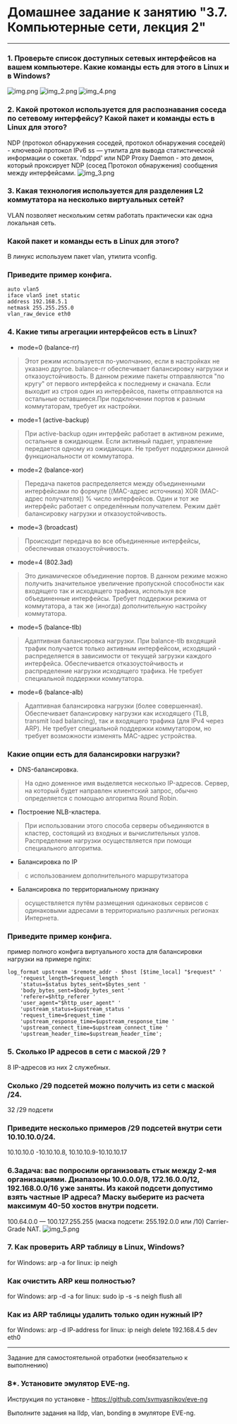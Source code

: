 # Домашнее задание к занятию "3.7. Компьютерные сети, лекция 2"
____
### 1. Проверьте список доступных сетевых интерфейсов на вашем компьютере. Какие команды есть для этого в Linux и в Windows?
![img.png](img.png)
![img_2.png](img_2.png)
![img_4.png](img_4.png)
### 2. Какой протокол используется для распознавания соседа по сетевому интерфейсу? Какой пакет и команды есть в Linux для этого?
NDP (протокол обнаружения соседей, протокол обнаружения соседей) - ключевой протокол IPv6
ss — утилита для вывода статистической информации о сокетах.
'ndppd' или NDP Proxy Daemon - это демон, который проксирует NDP (сосед Протокол обнаружения) сообщения между интерфейсами.
![img_3.png](img_3.png)

### 3. Какая технология используется для разделения L2 коммутатора на несколько виртуальных сетей?  
VLAN позволяет нескольким сетям работать практически как одна локальная сеть. 
### Какой пакет и команды есть в Linux для этого?
В линукс используем пакет vlan, утилита vconfig.
### Приведите пример конфига.
```
auto vlan5
iface vlan5 inet static
address 192.168.5.1
netmask 255.255.255.0
vlan_raw_device eth0
```
### 4. Какие типы агрегации интерфейсов есть в Linux? 

* mode=0 (balance-rr)
> Этот режим используется по-умолчанию, если в настройках не указано другое. balance-rr обеспечивает балансировку нагрузки и отказоустойчивость. В данном режиме пакеты отправляются "по кругу" от первого интерфейса к последнему и сначала. Если выходит из строя один из интерфейсов, пакеты отправляются на остальные оставшиеся.При подключении портов к разным коммутаторам, требует их настройки.
* mode=1 (active-backup)
> При active-backup один интерфейс работает в активном режиме, остальные в ожидающем. Если активный падает, управление передается одному из ожидающих. Не требует поддержки данной функциональности от коммутатора.
* mode=2 (balance-xor)
> Передача пакетов распределяется между объединенными интерфейсами по формуле ((MAC-адрес источника) XOR (MAC-адрес получателя)) % число интерфейсов. Один и тот же интерфейс работает с определённым получателем. Режим даёт балансировку нагрузки и отказоустойчивость.
* mode=3 (broadcast)
> Происходит передача во все объединенные интерфейсы, обеспечивая отказоустойчивость.
* mode=4 (802.3ad)
> Это динамическое объединение портов. В данном режиме можно получить значительное увеличение пропускной способности как входящего так и исходящего трафика, используя все объединенные интерфейсы. Требует поддержки режима от коммутатора, а так же (иногда) дополнительную настройку коммутатора.
* mode=5 (balance-tlb)
> Адаптивная балансировка нагрузки. При balance-tlb входящий трафик получается только активным интерфейсом, исходящий - распределяется в зависимости от текущей загрузки каждого интерфейса. Обеспечивается отказоустойчивость и распределение нагрузки исходящего трафика. Не требует специальной поддержки коммутатора.
* mode=6 (balance-alb)
> Адаптивная балансировка нагрузки (более совершенная). Обеспечивает балансировку нагрузки как исходящего (TLB, transmit load balancing), так и входящего трафика (для IPv4 через ARP). Не требует специальной поддержки коммутатором, но требует возможности изменять MAC-адрес устройства.
### Какие опции есть для балансировки нагрузки? 
- DNS-балансировка. 
> На одно доменное имя выделяется несколько IP-адресов. Сервер, на который будет направлен клиентский запрос, обычно определяется с помощью алгоритма Round Robin.
- Построение NLB-кластера. 
> При использовании этого способа серверы объединяются в кластер, состоящий из входных и вычислительных узлов. Распределение нагрузки осуществляется при помощи специального алгоритма.
- Балансировка по IP
> с использованием дополнительного маршрутизатора
- Балансировка по территориальному признаку 
> осуществляется путём размещения одинаковых сервисов с одинаковыми адресами в территориально различных регионах Интернета.
### Приведите пример конфига.
пример полного конфига виртуального хоста для балансировки нагрузки на примере nginx:
```
log_format upstream '$remote_addr - $host [$time_local] "$request" '
    'request_length=$request_length '
    'status=$status bytes_sent=$bytes_sent '
    'body_bytes_sent=$body_bytes_sent '
    'referer=$http_referer '
    'user_agent="$http_user_agent" '
    'upstream_status=$upstream_status '
    'request_time=$request_time '
    'upstream_response_time=$upstream_response_time '
    'upstream_connect_time=$upstream_connect_time '
    'upstream_header_time=$upstream_header_time';
```

### 5. Сколько IP адресов в сети с маской /29 ? 
8 IP-адресов из них 2 служебных.
### Сколько /29 подсетей можно получить из сети с маской /24. 
32 /29 подсети
### Приведите несколько примеров /29 подсетей внутри сети 10.10.10.0/24. 
10.10.10.0 -10.10.10.8, 10.10.10.9-10.10.10.17

### 6.Задача: вас попросили организовать стык между 2-мя организациями. Диапазоны 10.0.0.0/8, 172.16.0.0/12, 192.168.0.0/16 уже заняты. Из какой подсети допустимо взять частные IP адреса? Маску выберите из расчета максимум 40-50 хостов внутри подсети.
100.64.0.0 — 100.127.255.255 (маска подсети: 255.192.0.0 или /10) Carrier-Grade NAT.
![img_5.png](img_5.png)


### 7. Как проверить ARP таблицу в Linux, Windows? 
for Windows: arp -a
for linux: ip neigh
### Как очистить ARP кеш полностью?
for Windows: arp -d -a
for linux: sudo ip -s -s neigh flush all
### Как из ARP таблицы удалить только один нужный IP?
for Windows: arp -d IP-address
for linux: ip neigh delete 192.168.4.5 dev eth0
_______
Задание для самостоятельной отработки (необязательно к выполнению)
### 8*. Установите эмулятор EVE-ng.

Инструкция по установке - https://github.com/svmyasnikov/eve-ng

Выполните задания на lldp, vlan, bonding в эмуляторе EVE-ng.

